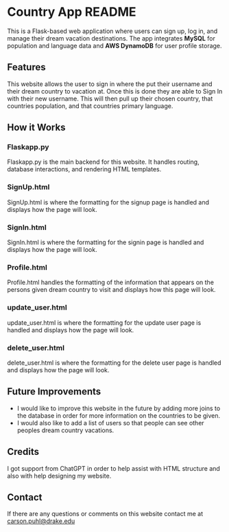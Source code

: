 # Country App README

This is a Flask-based web application where users can sign up, log in, and manage their dream vacation destinations. The app integrates **MySQL** for population and language data and **AWS DynamoDB** for user profile storage.

## Features

This website allows the user to sign in where the put their username and their dream country to vacation at. Once this is done they are able to Sign In with their new username. This will then pull up their chosen country, that countries population, and that countries primary language.

## How it Works

### Flaskapp.py
Flaskapp.py is the main backend for this website. It handles routing, database interactions, and rendering HTML templates.

### SignUp.html
SignUp.html is where the formatting for the signup page is handled and displays how the page will look.

### SignIn.html
SignIn.html is where the formatting for the signin page is handled and displays how the page will look.

### Profile.html
Profile.html handles the formatting of the information that appears on the persons given dream country to visit and displays how this page will look.

### update_user.html
update_user.html is where the formatting for the update user page is handled and displays how the page will look.

### delete_user.html
delete_user.html is where the formatting for the delete user page is handled and displays how the page will look.

## Future Improvements
- I would like to improve this website in the future by adding more joins to the database in order for more information on the countries to be given.
- I would also like to add a list of users so that people can see other peoples dream country vacations.

## Credits
I got support from ChatGPT in order to help assist with HTML structure and also with help designing my website.

## Contact
If there are any questions or comments on this website contact me at carson.puhl@drake.edu
